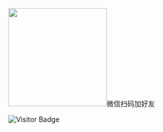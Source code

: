 <div>
  <img src="https://images.gitee.com/uploads/images/2022/0408/071102_611afdf6_381412.jpeg" width="200px" height="200px"><span>微信扫码加好友</span>
</div>

![Visitor Badge](https://visitor-badge.laobi.icu/badge?page_id=leorian.leorian)
